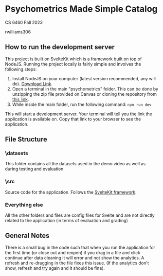 # Psychometrics Made Simple Catalog
CS 6460 Fall 2023

rwilliams306

## How to run the development server
This project is built on SvelteKit which is a framework built on top of NodeJS. Running the project locally is fairly simple and involves the following steps:

1. Install NodeJS on your computer (latest version recommended, any will do). [Download Link](https://nodejs.org/en/download).
2. Open a terminal in the main "psychometrics" folder. This can be done by unzipping the zip file provided on Canvas or cloning the repository from [this link](https://github.com/ryan-d-williams/psychometrics).
3. While inside the main folder, run the following command: `npm run dev`

This will start a development server. Your terminal will tell you the link the application is available on. Copy that link to your browser to see the application.

## File Structure

### \datasets
This folder contains all the datasets used in the demo video as well as during testing and evaluation.

### \src
Source code for the application. Follows the [SvelteKit framework](https://kit.svelte.dev/).

### Everything else
All the other folders and files are config files for Svelte and are not directly related to the application (in terms of evaluation and grading)

## General Notes

There is a small bug in the code such that when you run the application for the first time (or close out and reopen) if you drag in a file and click continue after data cleaning it will error and not show the analytics. A refresh and re-dragging in the file fixes this issue. (If the analytics don't show, refresh and try again and it should be fine).